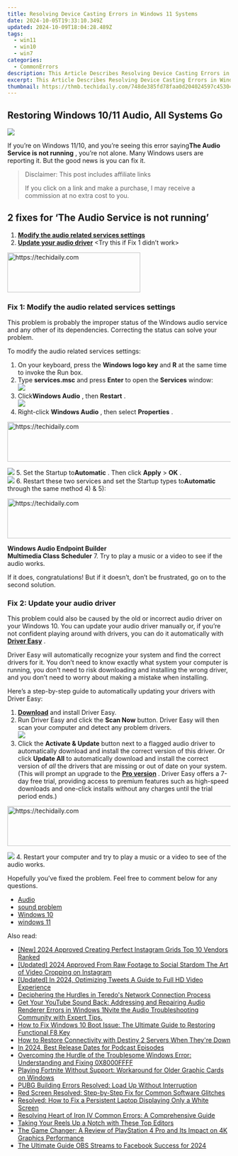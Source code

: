 ```yaml
---
title: Resolving Device Casting Errors in Windows 11 Systems
date: 2024-10-05T19:33:10.349Z
updated: 2024-10-09T18:04:28.489Z
tags:
  - win11
  - win10
  - win7
categories:
  - CommonErrors
description: This Article Describes Resolving Device Casting Errors in Windows 11 Systems
excerpt: This Article Describes Resolving Device Casting Errors in Windows 11 Systems
thumbnail: https://thmb.techidaily.com/748de385fd78faa0d204024597c45304a88577256e08ed293c3cd91c5718eb11.jpg
---
```


## Restoring Windows 10/11 Audio, All Systems Go

![](https://images.drivereasy.com/wp-content/uploads/2017/09/img_59afb934399f9.png)

 If you’re on Windows 11/10, and you’re seeing this error saying**The Audio Service is not running** , you’re not alone. Many Windows users are reporting it. But the good news is you can fix it.

>  Disclaimer: This post includes affiliate links
>
>  If you click on a link and make a purchase, I may receive a commission at no extra cost to you.
>

## 2 fixes for ‘The Audio Service is not running’

1. **[Modify the audio related services settings](#solution1)**
2. **[Update your audio driver](#solution2)**  <Try this if Fix 1 didn’t work>

<!-- affiliate ads begin -->
<a href="https://aligracehair.sjv.io/c/5597632/1959759/19272" target="_top" id="1959759">
  <img src="//a.impactradius-go.com/display-ad/19272-1959759" border="0" alt="https://techidaily.com" width="300" height="90"/>
</a>
<img height="0" width="0" src="https://aligracehair.sjv.io/i/5597632/1959759/19272" style="position:absolute;visibility:hidden;" border="0" />
<!-- affiliate ads end -->

### Fix 1: Modify the audio related services settings

 This problem is probably the improper status of the Windows audio service and any other of its dependencies. Correcting the status can solve your problem.

To modify the audio related services settings:

1. On your keyboard, press the **Windows logo key** and **R**  at the same time to invoke the Run box.
2. Type **services.msc**  and press **Enter**  to open the **Services**  window:  
![](https://images.drivereasy.com/wp-content/uploads/2017/08/img_59a50a818f88a.png)
3. Click**Windows Audio** , then **Restart** .  
![](https://images.drivereasy.com/wp-content/uploads/2017/09/img_59afc066cd8c7.jpg)
4. Right-click **Windows Audio** , then select **Properties** .  

<!-- affiliate ads begin -->
<a href="https://appsumo.8odi.net/c/5597632/2037355/7443" target="_top" id="2037355">
  <img src="//a.impactradius-go.com/display-ad/7443-2037355" border="0" alt="https://techidaily.com" width="728" height="90"/>
</a>
<img height="0" width="0" src="https://appsumo.8odi.net/i/5597632/2037355/7443" style="position:absolute;visibility:hidden;" border="0" />
<!-- affiliate ads end -->

![](https://images.drivereasy.com/wp-content/uploads/2017/09/img_59afc0cf032c7.jpg)
5. Set the Startup to**Automatic** . Then click **Apply**  \> **OK** .  
![](https://images.drivereasy.com/wp-content/uploads/2017/09/img_59afc0ef2b45c.png)
6. Restart these two services and set the Startup types to**Automatic** through the same method 4) & 5):  

<!-- affiliate ads begin -->
<a href="https://appsumo.8odi.net/c/5597632/2123735/7443" target="_top" id="2123735">
  <img src="//a.impactradius-go.com/display-ad/7443-2123735" border="0" alt="https://techidaily.com" width="600" height="90"/>
</a>
<img height="0" width="0" src="https://appsumo.8odi.net/i/5597632/2123735/7443" style="position:absolute;visibility:hidden;" border="0" />
<!-- affiliate ads end -->

**Windows Audio Endpoint Builder**  
**Multimedia Class Scheduler**
7. Try to play a music or a video to see if the audio works.

 If it does, congratulations! But if it doesn’t, don’t be frustrated, go on to the second solution.

### Fix 2: Update your audio driver

 This problem could also be caused by the old or incorrect audio driver on your Windows 10\.  You can update your audio driver manually or, if you’re not confident playing around with drivers, you can do it automatically with **[Driver Easy](https://tools.techidaily.com/drivereasy/download/)** .

 Driver Easy will automatically recognize your system and find the correct drivers for it. You don’t need to know exactly what system your computer is running, you don’t need to risk downloading and installing the wrong driver, and you don’t need to worry about making a mistake when installing.

 Here’s a step-by-step guide to automatically updating your drivers with Driver Easy:

1. [**Download**](https://tools.techidaily.com/drivereasy/download/)   and install Driver Easy.
2. Run Driver Easy and click the **Scan Now** button. Driver Easy will then scan your computer and detect any problem drivers.  
![](https://www.drivereasy.com/wp-content/uploads/2024/05/DE-scan-now-6.0.jpg)
3. Click the **Activate & Update** button next to a flagged audio driver to automatically download and install the correct version of this driver. Or click   **Update All**  to automatically download and install the correct version of _all_  the drivers that are missing or out of date on your system. (This will prompt an upgrade to the **[Pro version](https://tools.techidaily.com/drivereasy/download/)**  . Driver Easy offers a 7-day free trial, providing access to premium features such as high-speed downloads and one-click installs without any charges until the trial period ends.)  

<!-- affiliate ads begin -->
<a href="https://appsumo.8odi.net/c/5597632/2132161/7443" target="_top" id="2132161">
  <img src="//a.impactradius-go.com/display-ad/7443-2132161" border="0" alt="https://techidaily.com" width="728" height="90"/>
</a>
<img height="0" width="0" src="https://appsumo.8odi.net/i/5597632/2132161/7443" style="position:absolute;visibility:hidden;" border="0" />
<!-- affiliate ads end -->

![](https://www.drivereasy.com/wp-content/uploads/2017/09/de-update-all-realtek.jpg)
4. Restart your computer and try to play a music or a video to see of the audio works.

 Hopefully you’ve fixed the problem. Feel free to comment below for any questions.

* [Audio](https://store.drivereasy.com/order/cart.php?PRODS=4731822&QTY=1&AFFILIATE=108875)
* [sound problem](https://zebaoaffiliateprogram.pxf.io/xkwqe1)
* [Windows 10](https://tools.techidaily.com/drivereasy/download/)
* [windows 11](https://tools.techidaily.com/drivereasy/download/)

<ins class="adsbygoogle"
     style="display:block"
     data-ad-format="autorelaxed"
     data-ad-client="ca-pub-7571918770474297"
     data-ad-slot="1223367746"></ins>

<ins class="adsbygoogle"
     style="display:block"
     data-ad-client="ca-pub-7571918770474297"
     data-ad-slot="8358498916"
     data-ad-format="auto"
     data-full-width-responsive="true"></ins>

<span class="atpl-alsoreadstyle">Also read:</span>
<div><ul>
<li><a href="https://instagram-video-recordings.techidaily.com/new-2024-approved-creating-perfect-instagram-grids-top-10-vendors-ranked/"><u>[New] 2024 Approved Creating Perfect Instagram Grids Top 10 Vendors Ranked</u></a></li>
<li><a href="https://instagram-clips.techidaily.com/updated-2024-approved-from-raw-footage-to-social-stardom-the-art-of-video-cropping-on-instagram/"><u>[Updated] 2024 Approved From Raw Footage to Social Stardom The Art of Video Cropping on Instagram</u></a></li>
<li><a href="https://twitter-videos.techidaily.com/updated-in-2024-optimizing-tweets-a-guide-to-full-hd-video-experience/"><u>[Updated] In 2024, Optimizing Tweets A Guide to Full HD Video Experience</u></a></li>
<li><a href="https://win-howtos.techidaily.com/deciphering-the-hurdles-in-teredos-network-connection-process/"><u>Deciphering the Hurdles in Teredo's Network Connection Process</u></a></li>
<li><a href="https://win-howtos.techidaily.com/1723208360473-get-your-youtube-sound-back-addressing-and-repairing-audio-renderer-errors-in-windows-1nvite-the-audio-troubleshooting-community-with-expert-tips/"><u>Get Your YouTube Sound Back: Addressing and Repairing Audio Renderer Errors in Windows 1Nvite the Audio Troubleshooting Community with Expert Tips.</u></a></li>
<li><a href="https://technical-tips.techidaily.com/how-to-fix-windows-10-boot-issue-the-ultimate-guide-to-restoring-functional-f8-key/"><u>How to Fix Windows 10 Boot Issue: The Ultimate Guide to Restoring Functional F8 Key</u></a></li>
<li><a href="https://win-howtos.techidaily.com/how-to-restore-connectivity-with-destiny-2-servers-when-theyre-down/"><u>How to Restore Connectivity with Destiny 2 Servers When They're Down</u></a></li>
<li><a href="https://extra-lessons.techidaily.com/in-2024-best-release-dates-for-podcast-episodes/"><u>In 2024, Best Release Dates for Podcast Episodes</u></a></li>
<li><a href="https://win-howtos.techidaily.com/overcoming-the-hurdle-of-the-troublesome-windows-error-understanding-and-fixing-0x8000ffff/"><u>Overcoming the Hurdle of the Troublesome Windows Error: Understanding and Fixing 0X8000FFFF</u></a></li>
<li><a href="https://win-howtos.techidaily.com/playing-fortnite-without-support-workaround-for-older-graphic-cards-on-windows/"><u>Playing Fortnite Without Support: Workaround for Older Graphic Cards on Windows</u></a></li>
<li><a href="https://win-howtos.techidaily.com/pubg-building-errors-resolved-load-up-without-interruption/"><u>PUBG Building Errors Resolved: Load Up Without Interruption</u></a></li>
<li><a href="https://win-howtos.techidaily.com/red-screen-resolved-step-by-step-fix-for-common-software-glitches/"><u>Red Screen Resolved: Step-by-Step Fix for Common Software Glitches</u></a></li>
<li><a href="https://win-howtos.techidaily.com/resolved-how-to-fix-a-persistent-laptop-displaying-only-a-white-screen/"><u>Resolved: How to Fix a Persistent Laptop Displaying Only a White Screen</u></a></li>
<li><a href="https://program-issues.techidaily.com/resolving-heart-of-iron-iv-common-errors-a-comprehensive-guide/"><u>Resolving Heart of Iron IV Common Errors: A Comprehensive Guide</u></a></li>
<li><a href="https://instagram-video-files.techidaily.com/taking-your-reels-up-a-notch-with-these-top-editors/"><u>Taking Your Reels Up a Notch with These Top Editors</u></a></li>
<li><a href="https://buynow-reviews.techidaily.com/the-game-changer-a-review-of-playstation-4-pro-and-its-impact-on-4k-graphics-performance/"><u>The Game Changer: A Review of PlayStation 4 Pro and Its Impact on 4K Graphics Performance</u></a></li>
<li><a href="https://screen-recording.techidaily.com/the-ultimate-guide-obs-streams-to-facebook-success-for-2024/"><u>The Ultimate Guide OBS Streams to Facebook Success for 2024</u></a></li>
</ul></div>

